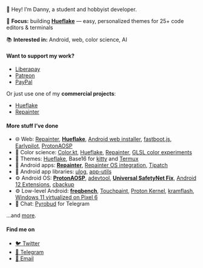 👋 Hey! I’m Danny, a student and hobbyist developer.

🚀 **Focus:** building [**Hueflake**](https://hueflake.dev/?utm_source=github-profile) — easy, personalized themes for 25+ code editors & terminals

📚 **Interested in:** Android, web, color science, AI

#### Want to support my work?

- [Liberapay](https://liberapay.com/kdrag0n/)
- [Patreon](https://patreon.com/kdrag0n)
- [PayPal](https://paypal.me/kdrag0ndonate)

Or just use one of my **commercial projects**:

- [Hueflake](https://hueflake.dev/?utm_source=github-profile)
- [Repainter](https://repainter.app/?utm_source=github-profile)

#### More stuff I’ve done

- 🌐 Web: [Repainter](https://repainter.app/?utm_source=github-profile), [**Hueflake**](https://hueflake.dev/?utm_source=github-profile), [Android web installer](https://github.com/kdrag0n/android-webinstall), [fastboot.js](https://github.com/kdrag0n/fastboot.js), [Earlypilot](https://github.com/kdrag0n/earlypilot), [ProtonAOSP](https://protonaosp.org/?utm_source=github-profile)
- 🌈 Color science: [Color.kt](https://github.com/kdrag0n/colorkt), [Hueflake](https://hueflake.dev/?utm_source=github-profile), [Repainter](https://repainter.app/?utm_source=github-profile), [GLSL color experiments](https://github.com/kdrag0n/glcolortest)
- 🎨 Themes: [Hueflake](https://hueflake.dev), Base16 for [kitty](https://github.com/kdrag0n/base16-kitty) and [Termux](https://github.com/kdrag0n/base16-termux)
- 📱 Android apps: [**Repainter**](https://repainter.app/play), [Repainter OS integration](https://github.com/kdrag0n/android_packages_apps_RepainterServicePriv), [Tipatch](https://github.com/kdrag0n/tipatch)
- 🧩 Android app libraries: [µlog](https://github.com/kdrag0n/ulog), [app-utils](https://github.com/kdrag0n/app-utils)
- ⚙️ Android OS: [**ProtonAOSP**](https://github.com/ProtonAOSP), [adevtool](https://github.com/kdrag0n/adevtool), [**Universal SafetyNet Fix**](https://github.com/kdrag0n/safetynet-fix), [Android 12 Extensions](https://github.com/kdrag0n/android12-extensions), [cbackup](https://github.com/kdrag0n/cbackup)
- ⚙️ Low-level Android: [**freqbench**](https://github.com/kdrag0n/freqbench), [Touchpaint](https://github.com/kdrag0n/touchpaint), [Proton Kernel](https://github.com/kdrag0n/proton_kernel_redbull), [kramflash](https://github.com/kdrag0n/kramflash), [Windows 11 virtualized on Pixel 6](https://twitter.com/kdrag0n/status/1492754683445669893)
- 💬 Chat: [Pyrobud](https://github.com/kdrag0n/pyrobud) for Telegram

...and [more](https://github.com/kdrag0n?tab=repositories&q=&type=source&language=&sort=).

#### Find me on

- [🐦 Twitter](https://twitter.com/kdrag0n)
- [💬 Telegram](https://t.me/kdrag0n)
- [📧 Email](mailto:github.profile@kdrag0n.dev)
